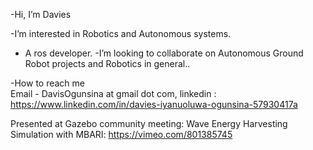 -Hi, I’m Davies 

-I’m interested in Robotics and Autonomous systems.
- A ros developer. 
-I’m looking to collaborate on Autonomous  Ground Robot projects and Robotics in general..

-How to reach me  
  Email - DavisOgunsina at gmail dot com,
  linkedin : https://www.linkedin.com/in/davies-iyanuoluwa-ogunsina-57930417a
 
 
 Presented at Gazebo community  meeting: Wave Energy Harvesting Simulation with MBARI:
 https://vimeo.com/801385745
    
